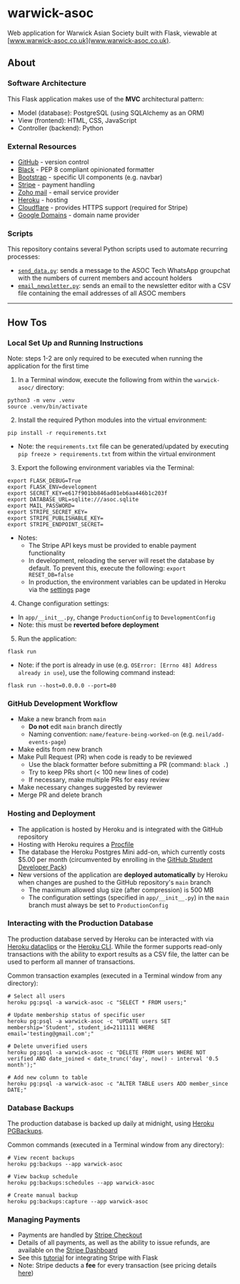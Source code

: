 # warwick-asoc
Web application for Warwick Asian Society built with Flask, viewable at [www.warwick-asoc.co.uk](www.warwick-asoc.co.uk).

## About

### Software Architecture

This Flask application makes use of the **MVC** architectural pattern:
- Model (database): PostgreSQL (using SQLAlchemy as an ORM)
- View (frontend): HTML, CSS, JavaScript
- Controller (backend): Python

### External Resources

- [GitHub](https://github.com/warwick-asoc/warwick-asoc) - version control
- [Black](https://black.readthedocs.io/en/stable/) - PEP 8 compliant opinionated formatter
- [Bootstrap](https://getbootstrap.com/docs/5.3/getting-started/introduction/) - specific UI components (e.g. navbar)
- [Stripe](https://dashboard.stripe.com/dashboard) - payment handling
- [Zoho mail](https://www.zoho.com/mail/) - email service provider
- [Heroku](https://dashboard.heroku.com/apps/warwick-asoc) - hosting
- [Cloudflare](https://dash.cloudflare.com/604c65132a8f8ad4e86863c4c1042053/warwick-asoc.co.uk) - provides HTTPS support (required for Stripe)
- [Google Domains](https://domains.google.com/) - domain name provider

### Scripts

This repository contains several Python scripts used to automate recurring processes:

- [`send_data.py`](send_data.py): sends a message to the ASOC Tech WhatsApp groupchat with the numbers of current members and account holders
- [`email_newsletter.py`](email_newsletter.py): sends an email to the newsletter editor with a CSV file containing the email addresses of all ASOC members

---

## How Tos

### Local Set Up and Running Instructions

Note: steps 1-2 are only required to be executed when running the application for the first time

1. In a Terminal window, execute the following from within the `warwick-asoc/` directory:

```
python3 -m venv .venv
source .venv/bin/activate
```

2. Install the required Python modules into the virtual environment:

```
pip install -r requirements.txt
```

- Note: the `requirements.txt` file can be generated/updated by executing `pip freeze > requirements.txt` from within the virtual environment

3. Export the following environment variables via the Terminal:

```
export FLASK_DEBUG=True
export FLASK_ENV=development
export SECRET_KEY=e617f901bb846ad01eb6aa446b1c203f
export DATABASE_URL=sqlite:///asoc.sqlite
export MAIL_PASSWORD=
export STRIPE_SECRET_KEY= 
export STRIPE_PUBLISHABLE_KEY= 
export STRIPE_ENDPOINT_SECRET= 
```

- Notes:
  - The Stripe API keys must be provided to enable payment functionality
  - In development, reloading the server will reset the database by default. To prevent this, execute the following: `export RESET_DB=false`
  - In production, the environment variables can be updated in Heroku via the [settings](https://dashboard.heroku.com/apps/warwick-asoc/settings) page

4. Change configuration settings:
- In `app/__init__.py`, change `ProductionConfig` to `DevelopmentConfig`
- Note: this must be **reverted before deployment**

5. Run the application:
```
flask run
```
- Note: if the port is already in use (e.g. `OSError: [Errno 48] Address already in use`), use the following command instead:
```
flask run --host=0.0.0.0 --port=80
```

### GitHub Development Workflow

- Make a new branch from `main`
    - **Do not** edit `main` branch directly
    - Naming convention: `name/feature-being-worked-on` (e.g. `neil/add-events-page`)
- Make edits from new branch
- Make Pull Request (PR) when code is ready to be reviewed
    - Use the black formatter before submitting a PR (command: `black .`)
    - Try to keep PRs short (< 100 new lines of code)
    - If necessary, make multiple PRs for easy review
- Make necessary changes suggested by reviewer
- Merge PR and delete branch

### Hosting and Deployment

- The application is hosted by Heroku and is integrated with the GitHub repository
- Hosting with Heroku requires a [Procfile](Procfile)
- The database the Heroku Postgres Mini add-on, which currently costs $5.00 per month (circumvented by enrolling in the [GitHub Student Developer Pack](https://www.heroku.com/github-students))
- New versions of the application are **deployed automatically** by Heroku when changes are pushed to the GitHub repository's `main` branch
  - The maximum allowed slug size (after compression) is 500 MB
  - The configuration settings (specified in `app/__init__.py`) in the `main` branch must always be set to `ProductionConfig` 

### Interacting with the Production Database

The production database served by Heroku can be interacted with via [Heroku dataclips](https://data.heroku.com/dataclips) or the [Heroku CLI](https://devcenter.heroku.com/articles/heroku-cli). While the former supports read-only transactions with the ability to export results as a CSV file, the latter can be used to perform all manner of transactions.

Common transaction examples (executed in a Terminal window from any directory):
```
# Select all users
heroku pg:psql -a warwick-asoc -c "SELECT * FROM users;"

# Update membership status of specific user
heroku pg:psql -a warwick-asoc -c "UPDATE users SET membership='Student', student_id=2111111 WHERE email='testing@gmail.com';"

# Delete unverified users
heroku pg:psql -a warwick-asoc -c "DELETE FROM users WHERE NOT verified AND date_joined < date_trunc('day', now() - interval '0.5 month');"

# Add new column to table
heroku pg:psql -a warwick-asoc -c "ALTER TABLE users ADD member_since DATE;"
```

### Database Backups

The production database is backed up daily at midnight, using [Heroku PGBackups](https://devcenter.heroku.com/articles/heroku-postgres-backups).

Common commands (executed in a Terminal window from any directory):
```
# View recent backups
heroku pg:backups --app warwick-asoc

# View backup schedule
heroku pg:backups:schedules --app warwick-asoc

# Create manual backup
heroku pg:backups:capture --app warwick-asoc
```

### Managing Payments
- Payments are handled by [Stripe Checkout](https://stripe.com/docs/payments/checkout)
- Details of all payments, as well as the ability to issue refunds, are available on the [Stripe Dashboard](https://dashboard.stripe.com/dashboard)
- See this [tutorial](https://testdriven.io/blog/flask-stripe-tutorial/) for integrating Stripe with Flask
- Note: Stripe deducts a **fee** for every transaction (see pricing details [here](https://stripe.com/en-gb/pricing))
